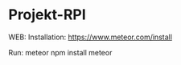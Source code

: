 # Projekt-RPI



WEB:
Installation:
    https://www.meteor.com/install

Run:
meteor npm install
meteor

